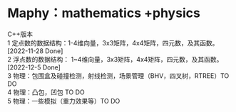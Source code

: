 # Maphy：mathematics +physics  
C++版本  
1 定点数的数据结构：1-4维向量，3x3矩阵，4x4矩阵，四元数，及其函数。  [2022-11-28 Done]  
2 浮点数的数据结构： 1~4维向量，3x3矩阵，4x4矩阵，四元数，及其函数。 [2022-12-5 Done]  
3 物理：包围盒及碰撞检测，射线检测，场景管理（BHV，四叉树，RTREE）TO DO  
4 物理：凸包，凹包 TO DO  
5 物理：一些模拟（重力效果等）TO DO  

